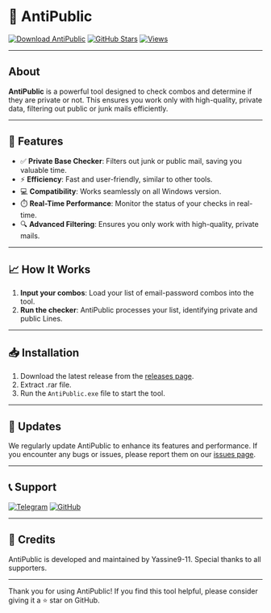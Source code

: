 # 🚀 AntiPublic

[![Download AntiPublic](https://img.shields.io/badge/download_AntiPublic-3670A0?style=for-the-badge)](https://github.com/yassine9-11/antipublic/releases)
[![GitHub Stars](https://img.shields.io/github/stars/yassine9-11/antipublic?style=for-the-badge)](https://github.com/yassine9-11/antipublic/stargazers)
[![Views](https://hits.sh/github.com/yassine9-11/antipublic.svg?style=for-the-badge&label=Views)](https://hits.sh/github.com/yassine9-11/antipublic/)

---

## About
**AntiPublic** is a powerful tool designed to check combos and determine if they are private or not. This ensures you work only with high-quality, private data, filtering out public or junk mails efficiently.

---

## 🌟 Features
- ✅ **Private Base Checker**: Filters out junk or public mail, saving you valuable time.
- ⚡ **Efficiency**: Fast and user-friendly, similar to other tools.
- 💻 **Compatibility**: Works seamlessly on all Windows version.
- ⏱️ **Real-Time Performance**: Monitor the status of your checks in real-time.
- 🔍 **Advanced Filtering**: Ensures you only work with high-quality, private mails.

---

## 📈 How It Works
1. **Input your combos**: Load your list of email-password combos into the tool.
2. **Run the checker**: AntiPublic processes your list, identifying private and public Lines.

---

## 📥 Installation
1. Download the latest release from the [releases page](https://github.com/yassine9-11/antipublic/releases).
2. Extract .rar file.
3. Run the `AntiPublic.exe` file to start the tool.

---

## 🔄 Updates
We regularly update AntiPublic to enhance its features and performance. If you encounter any bugs or issues, please report them on our [issues page](https://github.com/yassine9-11/antipublic/issues/new).

---

## 📞 Support
[![Telegram](https://img.shields.io/badge/Telegram-@yassine9_11-blue?style=for-the-badge&logo=telegram)](https://t.me/yassine9_11)
[![GitHub](https://img.shields.io/badge/GitHub-yassine9--11-black?style=for-the-badge&logo=github)](https://github.com/yassine9-11)

---

## 🙌 Credits
AntiPublic is developed and maintained by Yassine9-11. Special thanks to all supporters.

---

Thank you for using AntiPublic! If you find this tool helpful, please consider giving it a ⭐ star on GitHub.
